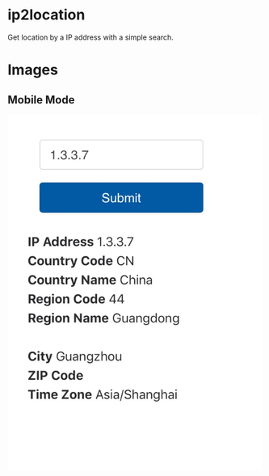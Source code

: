 # ip2location
Get location by a IP address with a simple search.

# Images
<h2>Mobile Mode</h2>
<img src="mobile.jpg">
